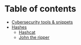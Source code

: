# Table of contents

* [Cybersecurity tools & snippets](README.md)
* [Hashes](hashes.md)
  * [Hashcat](hashcat.md)
  * [John the ripper](hashes/john-the-ripper.md)
